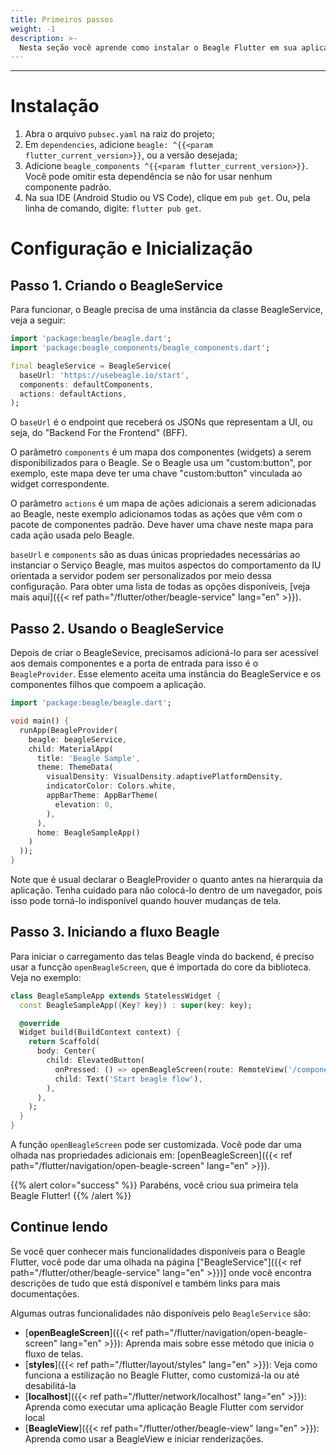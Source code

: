 ```yaml
---
title: Primeiros passos
weight: -1
description: >-
  Nesta seção você aprende como instalar o Beagle Flutter em sua aplicação e o passo a passo inicial para começar a usar.
---
```


---

# Instalação

1. Abra o arquivo `pubsec.yaml` na raiz do projeto;
2. Em `dependencies`, adicione `beagle: ^{{<param flutter_current_version>}}`, ou a versão desejada;
3. Adicione `beagle_components ^{{<param flutter_current_version>}}`. Você pode omitir esta dependência se não for usar nenhum componente padrão.
4. Na sua IDE (Android Studio ou VS Code), clique em  `pub get`. Ou, pela linha de comando, digite: `flutter pub get`.

# Configuração e Inicialização

## Passo 1. Criando o BeagleService
Para funcionar, o Beagle precisa de uma instância da classe BeagleService, veja a seguir:

```dart
import 'package:beagle/beagle.dart';
import 'package:beagle_components/beagle_components.dart';

final beagleService = BeagleService(
  baseUrl: 'https://usebeagle.io/start',
  components: defaultComponents,
  actions: defaultActions,
);
```

O `baseUrl` é o endpoint que receberá os JSONs que representam a UI, ou seja, do "Backend For the Frontend" (BFF). 

O parâmetro `components` é um mapa dos componentes (widgets) a serem disponibilizados para o Beagle. Se o Beagle usa um "custom:button", por exemplo, este mapa deve ter uma chave "custom:button" vinculada ao widget correspondente. 

O parâmetro `actions` é um mapa de ações adicionais a serem adicionadas ao Beagle, neste exemplo adicionamos todas as ações que vêm com o pacote de componentes padrão. Deve haver uma chave neste mapa para cada ação usada pelo Beagle.

`baseUrl` e `components` são as duas únicas propriedades necessárias ao instanciar o Serviço Beagle, mas muitos aspectos do comportamento da IU orientada a servidor podem ser personalizados por meio dessa configuração. Para obter uma lista de todas as opções disponíveis, [veja mais aqui]({{< ref path="/flutter/other/beagle-service" lang="en" >}}).

## Passo 2. Usando o BeagleService

Depois de criar o BeagleSevice, precisamos adicioná-lo para ser acessível aos demais componentes e a porta de entrada para isso é o `BeagleProvider`. Esse elemento aceita uma instância do BeagleService e os componentes filhos que compoem a aplicação.

```dart
import 'package:beagle/beagle.dart';

void main() {
  runApp(BeagleProvider(
    beagle: beagleService,
    child: MaterialApp(
      title: 'Beagle Sample',
      theme: ThemeData(
        visualDensity: VisualDensity.adaptivePlatformDensity,
        indicatorColor: Colors.white,
        appBarTheme: AppBarTheme(
          elevation: 0,
        ),
      ),
      home: BeagleSampleApp()
    )
  ));
}
```

Note que é usual declarar o BeagleProvider o quanto antes na hierarquia da aplicação. Tenha cuidado para não colocá-lo dentro de um navegador, pois isso pode torná-lo indisponível quando houver mudanças de tela.

## Passo 3. Iniciando a fluxo Beagle

Para iniciar o carregamento das telas Beagle vinda do backend, é preciso usar a funcção `openBeagleScreen`, que é importada do core da biblioteca. Veja no exemplo:

```dart
class BeagleSampleApp extends StatelessWidget {
  const BeagleSampleApp({Key? key}) : super(key: key);

  @override
  Widget build(BuildContext context) {
    return Scaffold(
      body: Center(
        child: ElevatedButton(
          onPressed: () => openBeagleScreen(route: RemoteView('/components'), context: context),
          child: Text('Start beagle flow'),
        ),
      ),
    );
  }
}
```

A função `openBeagleScreen` pode ser customizada. Você pode dar uma olhada nas propriedades adicionais em: [openBeagleScreen]({{< ref path="/flutter/navigation/open-beagle-screen" lang="en" >}}).

{{% alert color="success" %}}
Parabéns, você criou sua primeira tela Beagle Flutter!
{{% /alert %}}

## Continue lendo
Se você quer conhecer mais funcionalidades disponíveis para o Beagle Flutter, você pode dar uma olhada na página ["BeagleService"]({{< ref path="/flutter/other/beagle-service" lang="en" >}})] onde você encontra descrições de tudo que está disponível e também links para mais documentações.

Algumas outras funcionalidades não disponíveis pelo `BeagleService` são:

- [**openBeagleScreen**]({{< ref path="/flutter/navigation/open-beagle-screen" lang="en" >}}): Aprenda mais sobre esse método que inicia o fluxo de telas.
- [**styles**]({{< ref path="/flutter/layout/styles" lang="en" >}}): Veja como funciona a estilização no Beagle Flutter, como customizá-la ou até desabilitá-la
- [**localhost**]({{< ref path="/flutter/network/localhost" lang="en" >}}): Aprenda como executar uma aplicação Beagle Flutter com servidor local
- [**BeagleView**]({{< ref path="/flutter/other/beagle-view" lang="en" >}}): Aprenda como usar a BeagleView e iniciar renderizações.